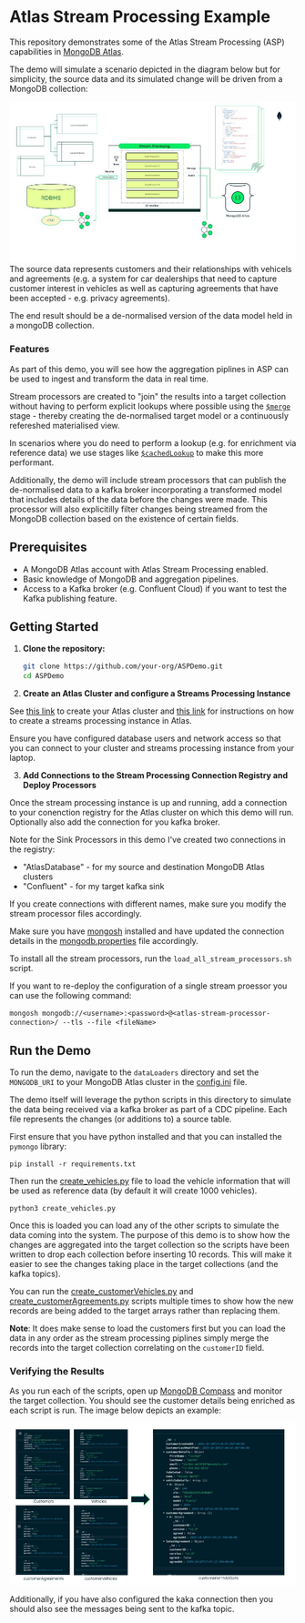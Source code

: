 # Atlas Stream Processing Example

This repository demonstrates some of the Atlas Stream Processing (ASP) capabilities in [MongoDB Atlas](https://cloud.mongoDB.com).

The demo will simulate a scenario depicted in the diagram below but for simplicity, the source data and its simulated change will be driven from a MongoDB collection:

![ASPDemo Architecture](architecture_diagram.jpg)
The source data represents customers and their relationships with vehicels and agreements (e.g. a system for car dealerships that need to capture customer interest in vehicles as well as capturing agreements that have been accepted - e.g. privacy agreements).

The end result should be a de-normalised version of the data model held in a mongoDB collection. 

### Features

As part of this demo, you will see how the aggregation piplines in ASP can be used to ingest and transform the data in real time.

Stream processors are created to "join" the results into a target collection without having to perform explicit lookups where possible using the [`$merge`](https://www.mongodb.com/docs/atlas/atlas-stream-processing/sp-agg-merge/) stage - thereby creating the de-normalised target model or a continuously refereshed materialised view.

In scenarios where you do need to perform a lookup (e.g. for enrichment via reference data) we use stages like [`$cachedLookup`](https://www.mongodb.com/docs/atlas/atlas-stream-processing/sp-agg-cachedlookup/) to make this more performant.

Additionally, the demo will include stream processors that can publish the de-normalised data to a kafka broker incorporating a transformed model that includes details of the data before the changes were made. This processor will also explicitilly filter changes being streamed from the MongoDB collection based on the existence of certain fields.


## Prerequisites
- A MongoDB Atlas account with Atlas Stream Processing enabled.
- Basic knowledge of MongoDB and aggregation pipelines.
- Access to a Kafka broker (e.g. Confluent Cloud) if you want to test the Kafka publishing feature. 


## Getting Started

1. **Clone the repository:**
    ```bash
    git clone https://github.com/your-org/ASPDemo.git
    cd ASPDemo
    ```

2. **Create an Atlas Cluster and configure a Streams Processing Instance**

See [this link](https://www.mongodb.com/products/platform/cloud) to create your Atlas cluster and [this link](https://www.mongodb.com/docs/atlas/atlas-stream-processing/quickstart/) for instructions on how to create a streams processing instance in Atlas.

Ensure you have configured database users and network access so that you can connect to your cluster and streams processing instance from your laptop.


3. **Add Connections to the Stream Processing Connection Registry and Deploy Processors**

Once the stream processing instance is up and running, add a connection to your conenction registry for the Atlas cluster on which this demo will run.
Optionally also add the connection for you kafka broker.

Note for the Sink Processors in this demo I've created two connections in the registry:
- "AtlasDatabase" - for my source and destination MongoDB Atlas clusters
- "Confluent" - for my target kafka sink

If you create connections with different names, make sure you modify the stream processor files accordingly.

Make sure you have [mongosh](https://www.mongodb.com/docs/mongodb-shell/) installed and have updated the connection details in the [mongodb.properties](./streamProcessors/mongodb.properties) file accordingly.

To install all the stream processors, run the ```load_all_stream_processors.sh``` script.

If you want to re-deploy the configuration of a single stream proessor you can use the following command:

    mongosh mongodb://<username>:<password>@<atlas-stream-processor-connection>/ --tls --file <fileName>

## Run the Demo

To run the demo, navigate to the ```dataLoaders``` directory and set the ```MONGODB_URI``` to your MongoDB Atlas cluster in the [config.ini](./dataLoaders/config.ini) file.

The demo itself will leverage the python scripts in this directory to simulate the data being received via a kafka broker as part of a CDC pipeline. Each file represents the changes (or additions to) a source table.

First ensure that you have python installed and that you can installed the ```pymongo``` library:

    pip install -r requirements.txt

Then run the [create_vehicles.py](./dataLoaders/create_vehicles.py) file to load the vehicle information that will be used as reference data (by default it will create 1000 vehicles).

    python3 create_vehicles.py

Once this is loaded you can load any of the other scripts to simulate the data coming into the system. The purpose of this demo is to show how the changes are aggregated into the target collection so the scripts have been written to drop each collection before inserting 10 records. This will make it easier to see the changes taking place in the target collections (and the kafka topics).

You can run the [create_customerVehicles.py](./dataLoaders/create_customerVehicles.py) and [create_customerAgreements.py](./dataLoaders/create_customerAgreements.py) scripts multiple times to show how the new records are being added to the target arrays rather than replacing them.

**Note**: It does make sense to load the customers first but you can load the data in any order as the stream processing piplines simply merge the records into the target collection correlating on the ```customerID``` field.

### Verifying the Results

As you run each of the scripts, open up [MongoDB Compass](https://www.mongodb.com/products/tools/compass) and monitor the target collection. You should see the customer details being enriched as each script is run. The image below depicts an example:

![ASPDemo Architecture](ASPDemoResults.jpg)

 Additionally, if you have also configured the kaka connection then you should also see the messages being sent to the kafka topic.

